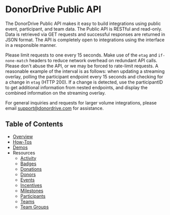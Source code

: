 # DonorDrive Public API

The DonorDrive Public API makes it easy to build integrations using public event, participant, and team data. The Public API is RESTful and read-only. Data is retrieved via GET requests and successful responses are returned in JSON format. The API is completely open to integrations using the interface in a responsible manner.

Please limit requests to one every 15 seconds. Make use of the `etag` and `if-none-match` headers to reduce network overhead on redundant API calls. Please don't abuse the API, or we may be forced to rate-limit requests. A reasonable example of the interval is as follows: when updating a streaming overlay, polling the participant endpoint every 15 seconds and checking for a change in `etag` (HTTP 200). If a change is detected, use the participantID to get additional information from nested endpoints, and display the combined information on the streaming overlay.

For general inquiries and requests for larger volume integrations, please email support@donordrive.com for assistance.

## Table of Contents
* [Overview](overview.md)
* [How-Tos](how-tos.md)
* [Demos](demos/demos.md)
* Resources
  * [Activity](resources/activity.md)
  * [Badges](resources/badges.md)
  * [Donations](resources/donations.md)
  * [Donors](resources/donors.md)
  * [Events](resources/events.md)
  * [Incentives](resources/incentives.md)
  * [Milestones](resources/milestones.md)
  * [Participants](resources/participants.md)
  * [Teams](resources/teams.md)
  * [Team Groups](resources/teamgroups.md)